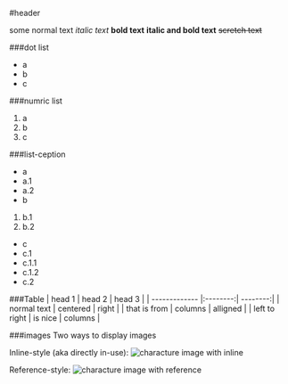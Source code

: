 #header

some normal text
*italic text*
**bold text**
**italic and __bold text__**
~~scretch text~~

###dot list
- a
- b
- c

###numric list
1. a
2. b
3. c

###list-ception
- a
 - a.1
 - a.2
- b
 1. b.1
 2. b.2
- c
 - c.1
  - c.1.1
  - c.1.2
 - c.2


###Table
| head 1        | head 2   | head 3   |
| ------------- |:--------:| --------:|
| normal text   | centered | right    |
| that is from  | columns  | alligned |
| left to right | is nice  | columns  |


###images
Two ways to display images

Inline-style (aka directly in-use): 
![characture image with inline](http://vignette4.wikia.nocookie.net/mrmen/images/5/52/Small.gif/revision/latest?cb=20100731114437 "Inline style")

Reference-style: 
![characture image with reference][characture]

[characture]: http://vignette4.wikia.nocookie.net/mrmen/images/5/52/Small.gif/revision/latest?cb=20100731114437 "Reference style"
